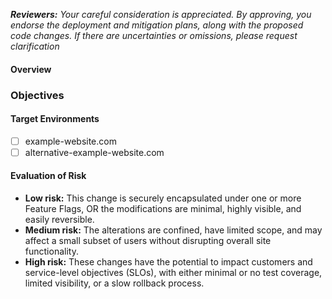 <!-- Authors: Please fill out this form carefully and completely. See also:
- https://digimangos.com/articles/production-change-request/
- https://digimangos.com/articles/getting-your-pr-change-request-approved-first-time/ -->
_**Reviewers:** Your careful consideration is appreciated. By approving, you endorse the deployment and mitigation plans, along with the proposed code changes. If there are uncertainties or omissions, please request clarification_

#### Overview

<!--
This section establishes the background, outlining the purpose behind initiating this pull request.

Code modifications should address existing issues, and if none exist, a new one should be created within the respective repository. Link associated discussions, comments, pull requests, and feature releases (refer to [Digimangos Releases](https://digimangos.com/articles/releases#readme)).
-->

### Objectives

<!-- Feel free to adapt this segment from the Production Change Record template that corresponds to the PCR you are integrating. Consult the template: pcrs/TEMPLATE.md -->

#### Target Environments

- [ ] example-website.com
- [ ] alternative-example-website.com

#### Evaluation of Risk

<!--
Choose an appropriate risk level from the following options and provide rationale for the chosen level. Remove the others.

Refer to: [PR Risk and Rollout Review](https://digimangos.com/articles/pr-risk-and-rollout-review)
-->

- **Low risk:** This change is securely encapsulated under one or more Feature Flags, OR the modifications are minimal, highly visible, and easily reversible.
- **Medium risk:** The alterations are confined, have limited scope, and may affect a small subset of users without disrupting overall site functionality.
- **High risk:** These changes have the potential to impact customers and service-level objectives (SLOs), with either minimal or no test coverage, limited visibility, or a slow rollback process.
